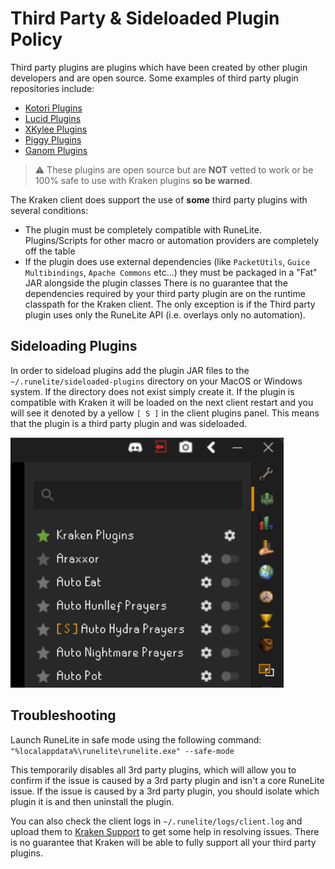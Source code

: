 # Third Party & Sideloaded Plugin Policy

Third party plugins are plugins which have been created by other plugin developers and are open source. Some examples of 
third party plugin repositories include:

- [Kotori Plugins](https://github.com/OreoCupcakes/kotori-plugins)
- [Lucid Plugins](https://github.com/lucid-plugins/SideloadPlugins)
- [XKylee Plugins](https://github.com/xKylee/plugins-source)
- [Piggy Plugins](https://github.com/rvazarkar/PiggyPlugins/tree/master)
- [Ganom Plugins](https://github.com/Ganom/ExternalPlugins)

> :warning: These plugins are open source but are **NOT** vetted to work or be 100% safe to use with Kraken plugins **so be warned**.

The Kraken client does support the use of **some** third party plugins with several conditions:

- The plugin must be completely compatible with RuneLite. Plugins/Scripts for other macro or automation providers are completely off the table
- If the plugin does use external dependencies (like `PacketUtils`, `Guice Multibindings`, `Apache Commons` etc...) they must be packaged in a "Fat" JAR alongside the plugin classes
  There is no guarantee that the dependencies required by your third party plugin are on the runtime classpath for the Kraken client. The only exception is if the
  Third party plugin uses only the RuneLite API (i.e. overlays only no automation).

## Sideloading Plugins

In order to sideload plugins add the plugin JAR files to the `~/.runelite/sideloaded-plugins` directory on your MacOS or Windows system.
If the directory does not exist simply create it. If the plugin is compatible with Kraken it will be loaded on the next client restart 
and you will see it denoted by a yellow `[ S ]` in the client plugins panel. This means that the plugin is a third party plugin and was 
sideloaded.

![sideloaded](../images/sideloaded.png)

## Troubleshooting

Launch RuneLite in safe mode using the following command: `"%localappdata%\runelite\runelite.exe" --safe-mode`

This temporarily disables all 3rd party plugins, which will allow you to confirm if the issue is caused by a 3rd party plugin and isn't a core RuneLite issue.
If the issue is caused by a 3rd party plugin, you should isolate which plugin it is and then uninstall the plugin.

You can also check the client logs in `~/.runelite/logs/client.log` and upload them to [Kraken Support](https://kraken-plugins.com/support) 
to get some help in resolving issues. There is no guarantee that Kraken will be able to fully support all your third party plugins.